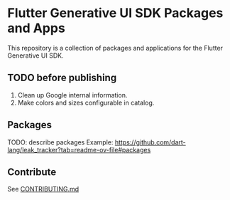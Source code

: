 # Flutter Generative UI SDK Packages and Apps

This repository is a collection of packages and applications for the Flutter Generative UI SDK.

## TODO before publishing

1. Clean up Google internal information.
2. Make colors and sizes configurable in catalog.

## Packages

TODO: describe packages
Example: https://github.com/dart-lang/leak_tracker?tab=readme-ov-file#packages

## Contribute

See [CONTRIBUTING.md](doc/CONTRIBUTING.md)
